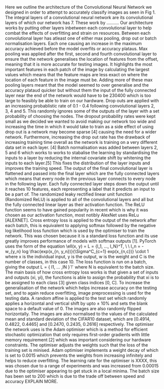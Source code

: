 Here we outline the architecture of the Convolutional Neural Network we designed in order to attempt to accurately classify images as seen in Fig 1. The integral layers of a convolutional neural network are its convolutional layers of which our network has 7. These work by .......... Our architecture works by putting other layers inbetween each convolutional layer to help combat the effects of overfitting and strain on resources. Between each convolutional layer has atleast one of either max pooling, drop out or batch normalisation layers. Each one causing an increase in the maximum accuracy achieved before the model overfits or accuracy plataus. Max pooling was applied after the first, second and fourth convolutional layer to ensure that the network generalises the location of features from the offset, meaning that it is more accurate for testing images. It highlights the most important features in each patch of the image by calculating the largest values which means that the feature maps are less exact on where the location of each feature in the image must be. Adding more of these max pooling layers meant that the model seemed to over generalise and the accuracy plataud quicker but without them the input of the fully connected layer near the end of the network would have to be 230400 which is too large to feasibly be able to train on our hardware. Drop outs are applied with an increasing probablistic rate of 0.1 - 0.4 following convolutional layers 2, 3, 4 and 5. This randomly ignores some of the outputs of the layer with a set probability of choosing the nodes. The dropout probability rates were kept small as we decided we wanted to avoid making our network too wide and increasing the time in which it would take to train as a side effect of using drop out is a network may become sparse [4]  causing the need for a wider network. Furthermore, increasing the drop out rate has the drawback of increasing training time overall as the network is training on a very different data set in each layer. [4]  Batch normalisation was added between layers 2, 5 and 6 which works to works to stabalise the learning by standardising the inputs to a layer by reducing the internal covariate shift by whitening the inputs to each layer.[5] This fixes the distribution of the layer inputs and improves the training speed. The output of the final convolutional layer is flattened and passed into the final layer which are the fully connected layers which means that every node in the previous layer connects to every node in the following layer. Each fully connected layer steps down the output until it reaches 10 features, each representing a label that it predicts an input to be a part of.  The randomized leaky rectified linear unit function (Randomized ReLU) is applied to all of the convolutional layers and all but the fully connected linear layer as their activation function. The ReLU function seems to have gained popularity in recent which is why it was chosen as our activation function, most notibly AlexNet uses ReLu [ALEXNET]. 
 Cross entropy loss is applied to the output of the network after each batch, this is equivalent to applying softmax followed by the negative log likelihood loss function which is used by the optimiser to train the network. This was chosen because it is a standard loss function and its use greatly improves performance of models with softmax outputs [1]. PyTorch uses the form of the equation \ell(x, y) = L = {l_1, ..., l_N}^T, \ \ l_n = -w_{y_n} log \frac{exp(x_{n, y_n})}{\Sigma^C_{c=1} exp(x_{n,c})} \cdot 1
 where x is the individual input, y is the output, w is the weight and C is the number of classes, in this case 10. The loss function is run on a batch, giving the output L = { l1​, … ,lN​ }⊤ where N is equivalent to the batch size. The main basis of how cross entropy loss works is that given a set of inputs and outputs (xi, yi), the functions is able to assign the probability that xi is to be assigned to each class [3] given class indices [0, C].
To increase the generalisation of the network which helps increase accuracy on the testing set, and to again reduce overfitting, image preprocessing is used for the testing data. A random affine is applied to the test set which randomly applies a horizontal and vertical shift by upto ± 10% and sets the blank space to a default value of 0. The images are also randomly flipped horizontally. The images are also normalised to the values of the calculated mean and standard deviation of the CIFAR10 dataset, which are [0.4914, 0.4822, 0.4465] and [0.2470, 0.2435, 0.2616] respectively.
The optimiser the network uses is the Adam optimiser which is a method for efficient stochastic optimization that only requires first-order gradients with little memory requirement [2] which was important considering our hardware constraints. The optimiser adjusts the weights such that the loss of the training set is minised. Adam optimiser implements a weight decay of which is set to 0.0015 which prevents the weights from increasing infinitely and helps to reduce overfitting. The learning rate for the optimiser is XXXX, this was chosen due to a range of experiments and was increased from 0.00015 due to the optimiser appearing to get stuck in a local minima. The batch size has been set to 200 which is due to the trade off between speed and accuracy EXPLAIN MORE.
